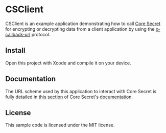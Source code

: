 # CSClient

CSClient is an example application demonstrating how to call [Core Secret](http://coresecret.io) for encrypting or decrypting data from a client application by using the [x-callback-url](http://x-callback-url.com/) protocol.


## Install

Open this project with Xcode and compile it on your device.


## Documentation

The URL scheme used by this application to interact with Core Secret is fully detailed in [this section](http://coresecret.io/documentation.en.html#api) of Core Secret's [documentation](http://coresecret.io/documentation.en.html).


## License

This sample code is licensed under the MIT license.
